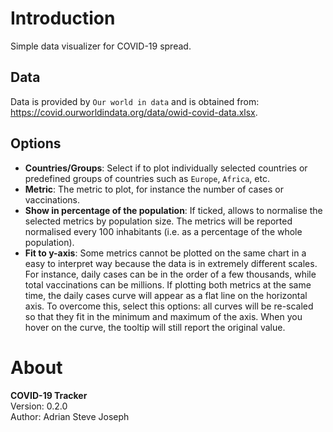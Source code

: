 # Introduction

Simple data visualizer for COVID-19 spread.

## Data

Data is provided by `Our world in data` and is obtained from: <https://covid.ourworldindata.org/data/owid-covid-data.xlsx>. 

## Options

* **Countries/Groups**: Select if to plot individually selected countries or predefined groups of countries such as `Europe`, `Africa`, etc.
* **Metric**: The metric to plot, for instance the number of cases or vaccinations.
* **Show in percentage of the population**: If ticked, allows to normalise the selected metrics by population size. The metrics will be reported normalised every 100 inhabitants (i.e. as a percentage of the whole population).
* **Fit to y-axis**: Some metrics cannot be plotted on the same chart in a easy to interpret way because the data is in extremely different scales. For instance, daily cases can be in the order of a few thousands, while total vaccinations can be millions. If plotting both metrics at the same time, the daily cases curve will appear as a flat line on the horizontal axis. To overcome this, select this options: all curves will be re-scaled so that they fit in the minimum and maximum of the axis. When you hover on the curve, the tooltip will still report the original value.

# About
<b>COVID-19 Tracker</b>
<br/>
Version: 0.2.0
<br/>
Author: Adrian Steve Joseph
